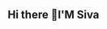 ## Hi there 👋I'M Siva

<!--
**Shivamani7767/Shivamani7767** is a ✨ _special_ ✨ repository because its `README.md` (this file) appears on your GitHub profile.

Here are some ideas to get you started:

- 🔭 I’m currently Learning Power bi,Mysql,Excel,Tableau,Python...e.t.c
- 🤔 I’m looking for Data analyst job...
- 📫 How to reach me:sivamanikantanakka@gmail.com
- ⚡ Fun fact:B.Tech Mechanical engineering-->

